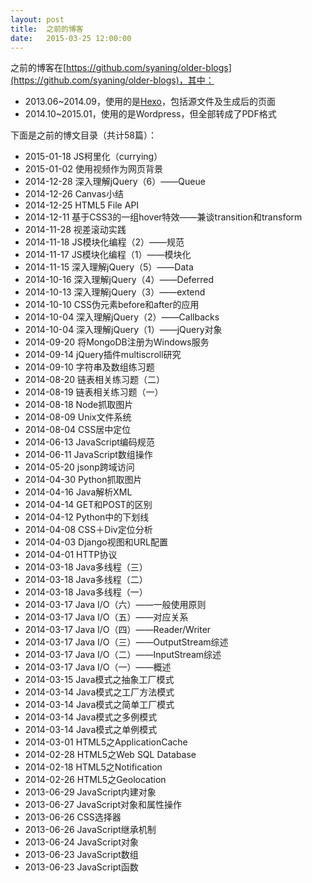 ```yaml
---
layout: post
title:  之前的博客
date:   2015-03-25 12:00:00
---
```


之前的博客在[https://github.com/syaning/older-blogs](https://github.com/syaning/older-blogs)，其中：

- 2013.06~2014.09，使用的是[Hexo](http://hexo.io/)，包括源文件及生成后的页面
- 2014.10~2015.01，使用的是Wordpress，但全部转成了PDF格式

下面是之前的博文目录（共计58篇）：

- 2015-01-18 JS柯里化（currying）
- 2015-01-02 使用视频作为网页背景
- 2014-12-28 深入理解jQuery（6）——Queue
- 2014-12-26 Canvas小结
- 2014-12-25 HTML5 File API
- 2014-12-11 基于CSS3的一组hover特效——兼谈transition和transform
- 2014-11-28 视差滚动实践
- 2014-11-18 JS模块化编程（2）——规范
- 2014-11-17 JS模块化编程（1）——模块化
- 2014-11-15 深入理解jQuery（5）——Data
- 2014-10-16 深入理解jQuery（4）——Deferred
- 2014-10-13 深入理解jQuery（3）——extend
- 2014-10-10 CSS伪元素before和after的应用
- 2014-10-04 深入理解jQuery（2）——Callbacks
- 2014-10-04 深入理解jQuery（1）——jQuery对象
- 2014-09-20 将MongoDB注册为Windows服务
- 2014-09-14 jQuery插件multiscroll研究
- 2014-09-10 字符串及数组练习题
- 2014-08-20 链表相关练习题（二）
- 2014-08-19 链表相关练习题（一）
- 2014-08-18 Node抓取图片
- 2014-08-09 Unix文件系统
- 2014-08-04 CSS居中定位
- 2014-06-13 JavaScript编码规范
- 2014-06-11 JavaScript数组操作
- 2014-05-20 jsonp跨域访问
- 2014-04-30 Python抓取图片
- 2014-04-16 Java解析XML
- 2014-04-14 GET和POST的区别
- 2014-04-12 Python中的下划线
- 2014-04-08 CSS＋Div定位分析
- 2014-04-03 Django视图和URL配置
- 2014-04-01 HTTP协议
- 2014-03-18 Java多线程（三）
- 2014-03-18 Java多线程（二）
- 2014-03-18 Java多线程（一）
- 2014-03-17 Java I/O（六）——一般使用原则
- 2014-03-17 Java I/O（五）——对应关系
- 2014-03-17 Java I/O（四）——Reader/Writer
- 2014-03-17 Java I/O（三）——OutputStream综述
- 2014-03-17 Java I/O（二）——InputStream综述
- 2014-03-17 Java I/O（一）——概述
- 2014-03-15 Java模式之抽象工厂模式
- 2014-03-14 Java模式之工厂方法模式
- 2014-03-14 Java模式之简单工厂模式
- 2014-03-14 Java模式之多例模式
- 2014-03-14 Java模式之单例模式
- 2014-03-01 HTML5之ApplicationCache
- 2014-02-28 HTML5之Web SQL Database
- 2014-02-18 HTML5之Notification
- 2014-02-26 HTML5之Geolocation
- 2013-06-29 JavaScript内建对象
- 2013-06-27 JavaScript对象和属性操作
- 2013-06-26 CSS选择器
- 2013-06-26 JavaScript继承机制
- 2013-06-24 JavaScript对象
- 2013-06-23 JavaScript数组
- 2013-06-23 JavaScript函数
